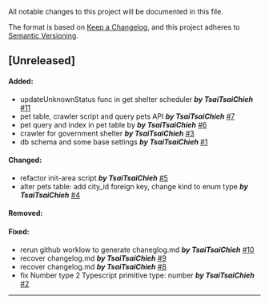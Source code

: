 All notable changes to this project will be documented in this file.

The format is based on [Keep a Changelog](https://keepachangelog.com/en/1.0.0/),
and this project adheres to [Semantic Versioning](https://semver.org/spec/v2.0.0.html).

## [Unreleased]

#### Added:
-  updateUnknownStatus func in get shelter scheduler ***by TsaiTsaiChieh*** [#11](https://github.com/TsaiTsaiChieh/Never-Stray/pull/11)
-  pet table, crawler script and query pets API ***by TsaiTsaiChieh*** [#7](https://github.com/TsaiTsaiChieh/Never-Stray/pull/7)
-  pet query and index in pet table by ***by TsaiTsaiChieh*** [#6](https://github.com/TsaiTsaiChieh/Never-Stray/pull/6)
-  crawler for government shelter ***by TsaiTsaiChieh*** [#3](https://github.com/TsaiTsaiChieh/Never-Stray/pull/3)
-  db schema and some base settings ***by TsaiTsaiChieh*** [#1](https://github.com/TsaiTsaiChieh/Never-Stray/pull/1)

#### Changed:
-  refactor init-area script ***by TsaiTsaiChieh*** [#5](https://github.com/TsaiTsaiChieh/Never-Stray/pull/5)
-  alter pets table: add city_id foreign key, change kind to enum type ***by TsaiTsaiChieh*** [#4](https://github.com/TsaiTsaiChieh/Never-Stray/pull/4)

#### Removed:

#### Fixed:
-  rerun github worklow to generate chaneglog.md ***by TsaiTsaiChieh*** [#10](https://github.com/TsaiTsaiChieh/Never-Stray/pull/10)
-  recover changelog.md ***by TsaiTsaiChieh*** [#9](https://github.com/TsaiTsaiChieh/Never-Stray/pull/9)
-  recover changelog.md ***by TsaiTsaiChieh*** [#8](https://github.com/TsaiTsaiChieh/Never-Stray/pull/8)
-  fix Number type 2 Typescript primitive type: number ***by TsaiTsaiChieh*** [#2](https://github.com/TsaiTsaiChieh/Never-Stray/pull/2)


---
